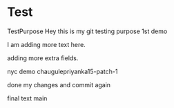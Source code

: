 # Test
TestPurpose
Hey this is my git testing purpose 1st demo

I am adding more text here.

adding more extra fields.

nyc demo
 chaugulepriyanka15-patch-1



done my changes and commit again

final text  main
